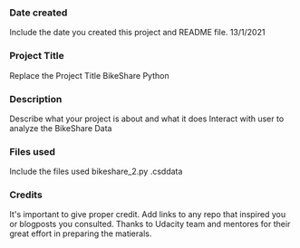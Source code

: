 ### Date created
Include the date you created this project and README file.
13/1/2021

### Project Title
Replace the Project Title
BikeShare Python

### Description
Describe what your project is about and what it does
Interact with user to analyze the BikeShare Data

### Files used
Include the files used
bikeshare_2.py
.csddata

### Credits
It's important to give proper credit. Add links to any repo that inspired you or blogposts you consulted.
Thanks to Udacity team and mentores for their great effort in preparing the matierals.
